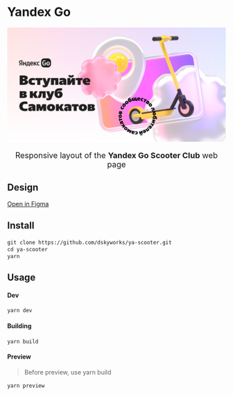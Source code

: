 # Yandex Go

<div align="center">
<img src="readme-preview.jpg">
<p style="font-size: 18px">Responsive layout of the <b>Yandex Go Scooter Club</b> web page</p>
</div>

## Design

[Open in Figma](https://www.figma.com/file/W9gacDyHMIG55KuDwAN2Tl/go-scooter-pass)

## Install

```console
git clone https://github.com/dskyworks/ya-scooter.git
cd ya-scooter
yarn
```

## Usage

#### Dev

```console
yarn dev
```

#### Building

```console
yarn build
```

#### Preview

> Before preview, use yarn build

```console
yarn preview
```
